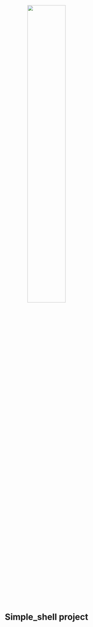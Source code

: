 <h1 align=center> <img align=center src="https://i.imgur.com/I6m9zIU.png" width=50%></h1>
<h1 align=center>Simple_shell project</h1>
